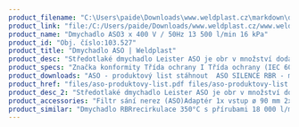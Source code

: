 ```yaml
---
product_filename: "C:\Users\paide\Downloads\www.weldplast.cz\markdown\dmychadlo-aso.md"
product_link: "file:/C:/Users/paide/Downloads/www.weldplast.cz/www.weldplast.cz/dmychadlo-aso"
product_name: "Dmychadlo ASO3 x 400 V / 50Hz 13 500 l/min 16 kPa"
product_id: "Obj. číslo:103.527"
product_title: "Dmychadlo ASO | Weldplast"
product_desc: "Středotlaké dmychadlo Leister ASO je obr v množství dodávaného vzduchu. Při 50 Hz je dodáno 13 500 l/min při 60 Hz je to 15 900 l/min. Se správným příslušenstvím může zásobovat několik ohřívačů vzduchu Leister. Je vhodné pro odsávání svařovacích plynů a par ventilaci akvárií a nádrží dopravu granulovaných a sypkých materiálů vakuum pro sítotiskové stroje a odsávací stoly.Velmi výkonnéBezuhlíkový motor pro nepřetržitý provozMůže být namontováno vodorovně nebo svisleMůže zásobovat několik ohřívačů vzduchu"
product_specs: "Značka konformity Třída ochrany I Třída ochrany (IEC 60529)IP 54 NapětíV~3 x 400 PříkonW550 FrekvenceHz50 / 60 Průtok vzduchul/min15 900 Statický tlakPa13500 Úroveň hlučnosti LpAdB70 Rozměry (D x Š x V)mm400 x 357 x 368 Hmotnostkg15 Výstupní otvor (vnější ø)ø mm90 Vstupní otvor (vnější)ø mm134 Max. teplota prostředí°C60 Max. vstupní teplota vzduchu°C200"
product_downloads: "ASO - produktový list stáhnout  ASO SILENCE RBR - manuál CZ_SK stáhnout  TECHNOLOGIE HORKÉHO VZDUCHU - katalog stáhnout"
product_href: "files/aso-produktovy-list.pdf files/aso-produktovy-list.pdf files/aso-silence-rbr-cz-sk.pdf files/aso-silence-rbr-cz-sk.pdf files/katalog-ph-web.pdf files/katalog-ph-web.pdf"
product_desc_2: "Středotlaké dmychadlo Leister ASO je obr v množství dodávaného vzduchu. Při 50 Hz je dodáno 13 500 l/min při 60 Hz je to 15 900 l/min. Se správným příslušenstvím může zásobovat několik ohřívačů vzduchu Leister. Je vhodné pro odsávání svařovacích plynů a par ventilaci akvárií a nádrží dopravu granulovaných a sypkých materiálů vakuum pro sítotiskové stroje a odsávací stoly.Velmi výkonnéBezuhlíkový motor pro nepřetržitý provozMůže být namontováno vodorovně nebo svisleMůže zásobovat několik ohřívačů vzduchu"
product_accessories: "Filtr sání nerez (ASO)Adaptér 1x vstup ø 90 mm 2x výstup ø 60 mmHadice vzduchová ø 90 mm PVCSpona hadice ø 90 mmFrekvenční měnič M 100-012230 V / do 750 W (ROBUSTSILENCEASO) Dmychadlo RBRrecirkulace 350°C s přírubami 18 000 l/minDmychadlo AIRPACK400 V / 50 Hz 3500 l / min 29 kPaDmychadlo ASO230 V / 50 Hz 13 500 l/min 16 kPaDmychadlo SILENCE230 V / 50 Hz 4700 l / min 1 kPaDmychadlo SILENCE3 x 400 V / 50 Hz 4700 l/ min 1kPaDmychadlo ROBUST230 V / 50 Hz 1200 l/min 8 kPa s kabelem 3 m a eurozástrčkouDmychadlo ROBUST3 x 400 V / 50 Hz 1200 l/min 8 kPa"
product_similar: "Dmychadlo RBRrecirkulace 350°C s přírubami 18 000 l/minDmychadlo AIRPACK400 V / 50 Hz 3500 l / min 29 kPaDmychadlo ASO230 V / 50 Hz 13 500 l/min 16 kPaDmychadlo SILENCE230 V / 50 Hz 4700 l / min 1 kPaDmychadlo SILENCE3 x 400 V / 50 Hz 4700 l/ min 1kPaDmychadlo ROBUST230 V / 50 Hz 1200 l/min 8 kPa s kabelem 3 m a eurozástrčkouDmychadlo ROBUST3 x 400 V / 50 Hz 1200 l/min 8 kPa"
---
```

